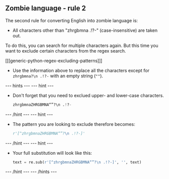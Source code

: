 ## Zombie language - rule 2

The second rule for converting English into zombie language is:

- All characters other than "zhrgbmna .!?-" (case-insensitive) are taken out.

To do this, you can search for multiple characters again. But this time you want to exclude certain characters from the regex search.

[[[generic-python-regex-excluding-patterns]]]

- Use the information above to replace all the characters except for `zhrgbmna?\n .!?-` with an empty string (`""`).

--- hints --- --- hint ---

- Don't forget that you need to exclued upper- and lower-case characters.

  ```python
  zhrgbmnaZHRGBMNA“”?\n .!?-
  ```

--- /hint --- --- hint ---

- The pattern you are looking to exclude therefore becomes:

  ```python
  r'[^zhrgbmnaZHRGBMNA“”?\n .!?-]'
  ```

--- /hint --- --- hint ---

- Your full substitution will look like this:

  ```python
  text = re.sub(r'[^zhrgbmnaZHRGBMNA“”?\n .!?-]', '', text)
  ```
  
--- /hint --- --- /hints ---
